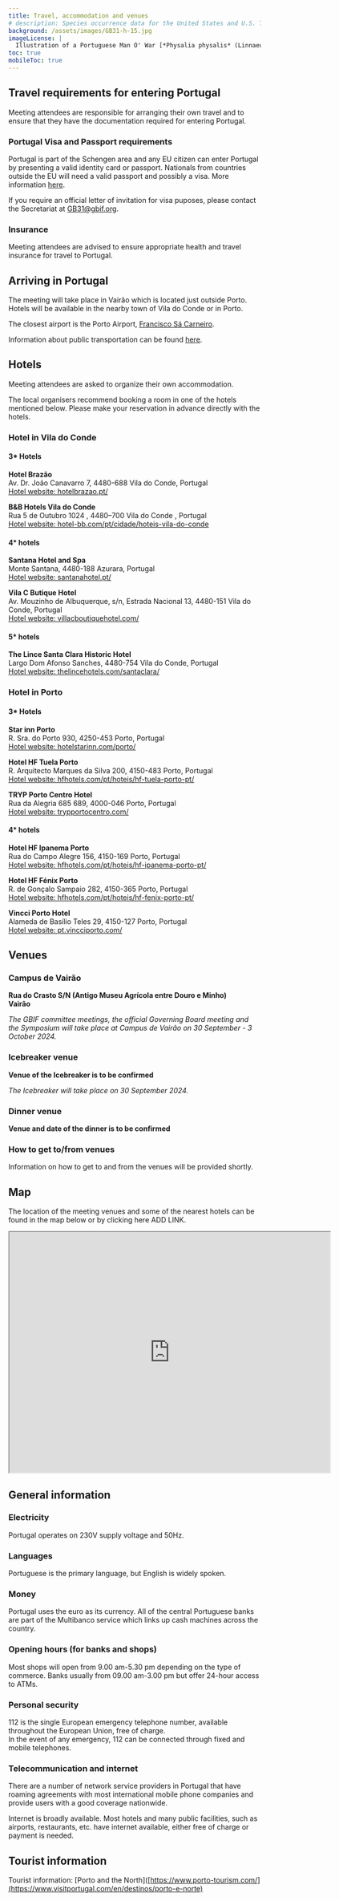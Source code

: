 ```yaml
---
title: Travel, accommodation and venues
# description: Species occurrence data for the United States and U.S. Territories.
background: /assets/images/GB31-h-15.jpg
imageLicense: |
  Illustration of a Portuguese Man O' War [*Physalia physalis* (Linnaeus, 1758).](https://www.gbif.org/species/2264734)from Manuel d'actinologie ou de zoophytologie. Paris, 1834-1836. Via the [Biodiversity Heritage Library](https://flic.kr/p/bSQdzZ)
toc: true
mobileToc: true
---
```


## Travel requirements for entering Portugal
Meeting attendees are responsible for arranging their own travel and to ensure that they have the documentation required for entering Portugal. 

### Portugal Visa and Passport requirements

Portugal is part of the Schengen area and any EU citizen can enter Portugal by presenting a valid identity card or passport. Nationals from countries outside the EU will need a valid passport and possibly a visa. More information [here](https://europa.eu/youreurope/citizens/travel/entry-exit/non-eu-nationals/index_en.htm).

If you require an official letter of invitation for visa puposes, please contact the Secretariat at [GB31@gbif.org](mailto:GB31@gbif.org). 

### Insurance
Meeting attendees are advised to ensure appropriate health and travel insurance for travel to Portugal.  

## Arriving in Portugal 

The meeting will take place in Vairão which is located just outside Porto. Hotels will be available in the nearby town of Vila do Conde or in Porto. 

The closest airport is the Porto Airport, [Francisco Sá Carneiro](https://www.aeroportoporto.pt/pt/opo/home). 

Information about public transportation can be found [here](https://www.metrodoporto.pt/pages/337).


## Hotels
Meeting attendees are asked to organize their own accommodation. 

The local organisers recommend booking a room in one of the hotels mentioned below. Please make your reservation in advance directly with the hotels.   

### Hotel in Vila do Conde

#### 3* Hotels

**Hotel Brazão**  
Av. Dr. João Canavarro 7, 4480-688 Vila do Conde, Portugal  
[Hotel website: hotelbrazao.pt/](https://www.hotelbrazao.pt/)  

**B&B Hotels Vila do Conde**  
Rua 5 de Outubro 1024 , 4480–700 Vila do Conde , Portugal  
[Hotel website: hotel-bb.com/pt/cidade/hoteis-vila-do-conde](https://www.hotel-bb.com/pt/cidade/hoteis-vila-do-conde)  
 
#### 4* hotels

**Santana Hotel and Spa**  
Monte Santana, 4480-188 Azurara, Portugal  
[Hotel website: santanahotel.pt/](https://www.santanahotel.pt/)

**Vila C Butique Hotel**  
Av. Mouzinho de Albuquerque, s/n, Estrada Nacional 13, 4480-151 Vila do Conde, Portugal  
[Hotel website: villacboutiquehotel.com/](https://www.villacboutiquehotel.com/)  
 
#### 5* hotels

**The Lince Santa Clara Historic Hotel**  
Largo Dom Afonso Sanches, 4480-754 Vila do Conde, Portugal  
[Hotel website: thelincehotels.com/santaclara/](https://thelincehotels.com/santaclara/)  

### Hotel in Porto  

#### 3* Hotels  

**Star inn Porto**  
R. Sra. do Porto 930, 4250-453 Porto, Portugal  
[Hotel website: hotelstarinn.com/porto/](https://www.hotelstarinn.com/porto/)  

**Hotel HF Tuela Porto**  
R. Arquitecto Marques da Silva 200, 4150-483 Porto, Portugal  
[Hotel website: hfhotels.com/pt/hoteis/hf-tuela-porto-pt/](https://www.hfhotels.com/pt/hoteis/hf-tuela-porto-pt/)  

**TRYP Porto Centro Hotel**  
Rua da Alegria 685 689, 4000-046 Porto, Portugal  
[Hotel website: trypportocentro.com/](https://www.trypportocentro.com/)

#### 4* hotels

**Hotel HF Ipanema Porto**  
Rua do Campo Alegre 156, 4150-169 Porto, Portugal  
[Hotel website: hfhotels.com/pt/hoteis/hf-ipanema-porto-pt/](https://www.hfhotels.com/pt/hoteis/hf-ipanema-porto-pt/)  

**Hotel HF Fénix Porto**  
R. de Gonçalo Sampaio 282, 4150-365 Porto, Portugal    
[Hotel website: hfhotels.com/pt/hoteis/hf-fenix-porto-pt/](https://www.hfhotels.com/pt/hoteis/hf-fenix-porto-pt/)  

**Vincci Porto Hotel**  
Alameda de Basílio Teles 29, 4150-127 Porto, Portugal  
[Hotel website: pt.vincciporto.com/](https://pt.vincciporto.com/)  

## Venues

### Campus de Vairão 
**Rua do Crasto S/N (Antigo Museu Agrícola entre Douro e Minho)  
Vairão**  

*The GBIF committee meetings, the official Governing Board meeting and the Symposium will take place at Campus de Vairão on 30 September - 3 October 2024.*  

### Icebreaker venue
**Venue of the Icebreaker is to be confirmed**  

*The Icebreaker will take place on 30 September 2024.*  

### Dinner venue
**Venue and date of the dinner is to be confirmed**  


### How to get to/from venues

Information on how to get to and from the venues will be provided shortly. 

## Map
The location of the meeting venues and some of the nearest hotels can be found in the map below or by clicking here ADD LINK.    

<iframe src="https://www.google.com/maps/d/embed?mid=10elMgkKZAvQA2lo6P9cL1pjYGV_iOv0&hl=en&ehbc=2E312F" width="640" height="480"></iframe>


## General information

### Electricity
Portugal operates on 230V supply voltage and 50Hz.

### Languages
Portuguese is the primary language, but English is widely spoken. 

### Money 
Portugal uses the euro as its currency. All of the central Portuguese banks are part of the Multibanco service which links up cash machines across the country. 

### Opening hours (for banks and shops)
Most shops will open from 9.00 am-5.30 pm depending on the type of commerce. Banks usually from 09.00 am-3.00 pm but offer 24-hour access to ATMs.

### Personal security
112 is the single European emergency telephone number, available throughout the European Union, free of charge.  
In the event of any emergency, 112 can be connected through fixed and mobile telephones. 

### Telecommunication and internet
There are a number of network service providers in Portugal that have roaming agreements with most international mobile phone companies and provide users with a good coverage nationwide. 

Internet is broadly available. Most hotels and many public facilities, such as airports, restaurants, etc. have internet available, either free of charge or payment is needed. 

## Tourist information

Tourist information: [Porto and the North]([https://www.porto-tourism.com/](https://www.visitportugal.com/en/destinos/porto-e-norte)


